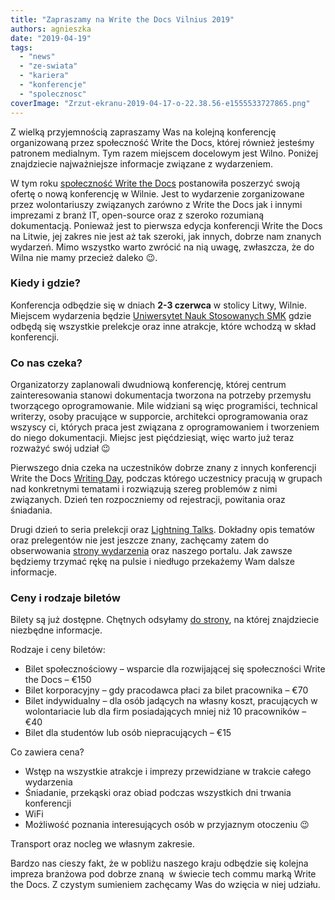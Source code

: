 ```yaml
---
title: "Zapraszamy na Write the Docs Vilnius 2019"
authors: agnieszka
date: "2019-04-19"
tags:
  - "news"
  - "ze-swiata"
  - "kariera"
  - "konferencje"
  - "spolecznosc"
coverImage: "Zrzut-ekranu-2019-04-17-o-22.38.56-e1555533727865.png"
---
```


Z wielką przyjemnością zapraszamy Was na kolejną konferencję organizowaną przez
społeczność Write the Docs, której również jesteśmy patronem medialnym. Tym
razem miejscem docelowym jest Wilno. Poniżej znajdziecie najważniejsze
informacje związane z wydarzeniem.

<!--truncate-->

W tym roku [społeczność Write the Docs](https://www.writethedocs.org/#)
postanowiła poszerzyć swoją ofertę o nową konferencję w Wilnie. Jest to
wydarzenie zorganizowane przez wolontariuszy związanych zarówno z Write the Docs
jak i innymi imprezami z branż IT, open-source oraz z szeroko rozumianą
dokumentacją. Ponieważ jest to pierwsza edycja konferencji Write the Docs na
Litwie, jej zakres nie jest aż tak szeroki, jak innych, dobrze nam znanych
wydarzeń. Mimo wszystko warto zwrócić na nią uwagę, zwłaszcza, że do Wilna nie
mamy przecież daleko 😉.

### Kiedy i gdzie?

Konferencja odbędzie się w dniach **2-3 czerwca** w stolicy Litwy, Wilnie.
Miejscem wydarzenia będzie
[Uniwersytet Nauk Stosowanych SMK](https://www.smk.lt/en/) gdzie odbędą się
wszystkie prelekcje oraz inne atrakcje, które wchodzą w skład konferencji.

### Co nas czeka?

Organizatorzy zaplanowali dwudniową konferencję, której centrum zainteresowania
stanowi dokumentacja tworzona na potrzeby przemysłu tworzącego oprogramowanie.
Mile widziani są więc programiści, technical writerzy, osoby pracujące w
supporcie, architekci oprogramowania oraz wszyscy ci, których praca jest
związana z oprogramowaniem i tworzeniem do niego dokumentacji. Miejsc jest
pięćdziesiąt, więc warto już teraz rozważyć swój udział 😉

Pierwszego dnia czeka na uczestników dobrze znany z innych konferencji Write the
Docs [Writing Day](https://www.writethedocs.org/conf/vilnius/2019/writing-day/),
podczas którego uczestnicy pracują w grupach nad konkretnymi tematami i
rozwiązują szereg problemów z nimi związanych. Dzień ten rozpoczniemy od
rejestracji, powitania oraz śniadania.

Drugi dzień to seria prelekcji oraz
[Lightning Talks](https://www.writethedocs.org/conf/vilnius/2019/lightning-talks/).
Dokładny opis tematów oraz prelegentów nie jest jeszcze znany, zachęcamy zatem
do obserwowania
[strony wydarzenia](https://www.writethedocs.org/conf/vilnius/2019/) oraz
naszego portalu. Jak zawsze będziemy trzymać rękę na pulsie i niedługo
przekażemy Wam dalsze informacje.

### Ceny i rodzaje biletów

Bilety są już dostępne. Chętnych odsyłamy
[do strony](https://www.writethedocs.org/conf/vilnius/2019/tickets/), na której
znajdziecie niezbędne informacje.

Rodzaje i ceny biletów:

- Bilet społecznościowy – wsparcie dla rozwijającej się społeczności Write the
  Docs – €150
- Bilet korporacyjny – gdy pracodawca płaci za bilet pracownika – €70
- Bilet indywidualny – dla osób jadących na własny koszt, pracujących w
  wolontariacie lub dla firm posiadających mniej niż 10 pracowników – €40
- Bilet dla studentów lub osób niepracujących – €15

Co zawiera cena?

- Wstęp na wszystkie atrakcje i imprezy przewidziane w trakcie całego wydarzenia
- Śniadanie, przekąski oraz obiad podczas wszystkich dni trwania konferencji
- WiFi
- Możliwość poznania interesujących osób w przyjaznym otoczeniu 😉

Transport oraz nocleg we własnym zakresie.

Bardzo nas cieszy fakt, że w pobliżu naszego kraju odbędzie się kolejna impreza
branżowa pod dobrze znaną  w świecie tech commu marką Write the Docs. Z czystym
sumieniem zachęcamy Was do wzięcia w niej udziału.
